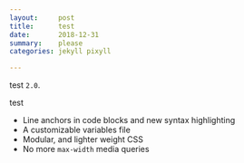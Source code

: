 ```yaml
---
layout:     post
title:      test
date:       2018-12-31
summary:    please
categories: jekyll pixyll

---
```


test `2.0`.

test

- Line anchors in code blocks and new syntax highlighting
- A customizable variables file
- Modular, and lighter weight CSS
- No more `max-width` media queries